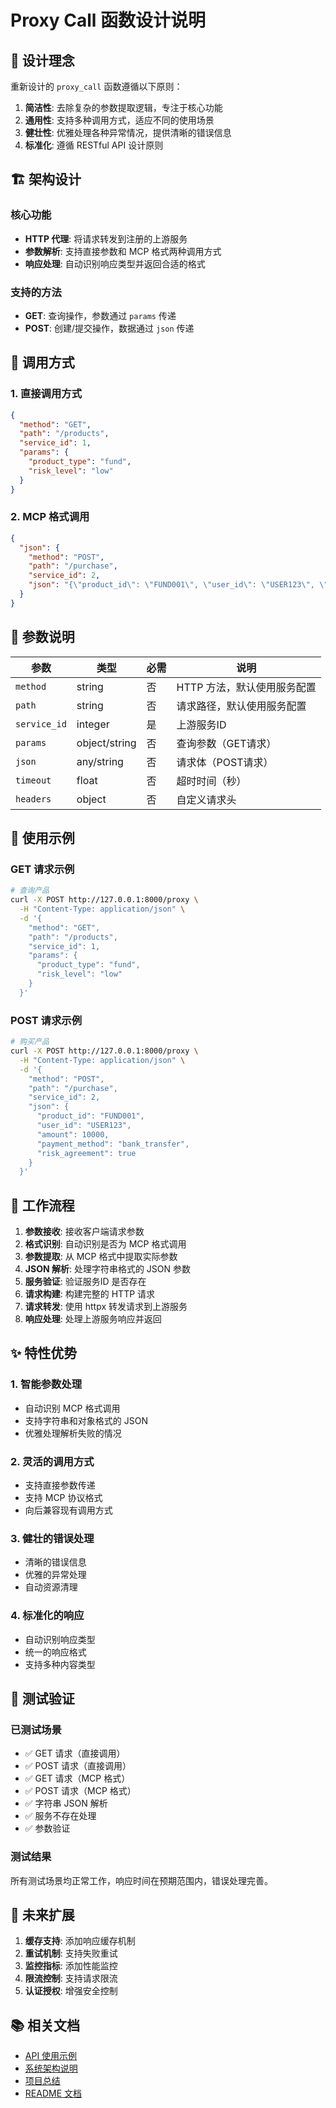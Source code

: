 # Proxy Call 函数设计说明

## 🎯 设计理念

重新设计的 `proxy_call` 函数遵循以下原则：

1. **简洁性**: 去除复杂的参数提取逻辑，专注于核心功能
2. **通用性**: 支持多种调用方式，适应不同的使用场景
3. **健壮性**: 优雅处理各种异常情况，提供清晰的错误信息
4. **标准化**: 遵循 RESTful API 设计原则

## 🏗️ 架构设计

### 核心功能
- **HTTP 代理**: 将请求转发到注册的上游服务
- **参数解析**: 支持直接参数和 MCP 格式两种调用方式
- **响应处理**: 自动识别响应类型并返回合适的格式

### 支持的方法
- **GET**: 查询操作，参数通过 `params` 传递
- **POST**: 创建/提交操作，数据通过 `json` 传递

## 📝 调用方式

### 1. 直接调用方式
```json
{
  "method": "GET",
  "path": "/products",
  "service_id": 1,
  "params": {
    "product_type": "fund",
    "risk_level": "low"
  }
}
```

### 2. MCP 格式调用
```json
{
  "json": {
    "method": "POST",
    "path": "/purchase",
    "service_id": 2,
    "json": "{\"product_id\": \"FUND001\", \"user_id\": \"USER123\", \"amount\": 10000}"
  }
}
```

## 🔧 参数说明

| 参数 | 类型 | 必需 | 说明 |
|------|------|------|------|
| `method` | string | 否 | HTTP 方法，默认使用服务配置 |
| `path` | string | 否 | 请求路径，默认使用服务配置 |
| `service_id` | integer | 是 | 上游服务ID |
| `params` | object/string | 否 | 查询参数（GET请求） |
| `json` | any/string | 否 | 请求体（POST请求） |
| `timeout` | float | 否 | 超时时间（秒） |
| `headers` | object | 否 | 自定义请求头 |

## 🚀 使用示例

### GET 请求示例
```bash
# 查询产品
curl -X POST http://127.0.0.1:8000/proxy \
  -H "Content-Type: application/json" \
  -d '{
    "method": "GET",
    "path": "/products",
    "service_id": 1,
    "params": {
      "product_type": "fund",
      "risk_level": "low"
    }
  }'
```

### POST 请求示例
```bash
# 购买产品
curl -X POST http://127.0.0.1:8000/proxy \
  -H "Content-Type: application/json" \
  -d '{
    "method": "POST",
    "path": "/purchase",
    "service_id": 2,
    "json": {
      "product_id": "FUND001",
      "user_id": "USER123",
      "amount": 10000,
      "payment_method": "bank_transfer",
      "risk_agreement": true
    }
  }'
```

## 🔄 工作流程

1. **参数接收**: 接收客户端请求参数
2. **格式识别**: 自动识别是否为 MCP 格式调用
3. **参数提取**: 从 MCP 格式中提取实际参数
4. **JSON 解析**: 处理字符串格式的 JSON 参数
5. **服务验证**: 验证服务ID 是否存在
6. **请求构建**: 构建完整的 HTTP 请求
7. **请求转发**: 使用 httpx 转发请求到上游服务
8. **响应处理**: 处理上游服务响应并返回

## ✨ 特性优势

### 1. 智能参数处理
- 自动识别 MCP 格式调用
- 支持字符串和对象格式的 JSON
- 优雅处理解析失败的情况

### 2. 灵活的调用方式
- 支持直接参数传递
- 支持 MCP 协议格式
- 向后兼容现有调用方式

### 3. 健壮的错误处理
- 清晰的错误信息
- 优雅的异常处理
- 自动资源清理

### 4. 标准化的响应
- 自动识别响应类型
- 统一的响应格式
- 支持多种内容类型

## 🧪 测试验证

### 已测试场景
- ✅ GET 请求（直接调用）
- ✅ POST 请求（直接调用）
- ✅ GET 请求（MCP 格式）
- ✅ POST 请求（MCP 格式）
- ✅ 字符串 JSON 解析
- ✅ 服务不存在处理
- ✅ 参数验证

### 测试结果
所有测试场景均正常工作，响应时间在预期范围内，错误处理完善。

## 🔮 未来扩展

1. **缓存支持**: 添加响应缓存机制
2. **重试机制**: 支持失败重试
3. **监控指标**: 添加性能监控
4. **限流控制**: 支持请求限流
5. **认证授权**: 增强安全控制

## 📚 相关文档

- [API 使用示例](API_EXAMPLES.md)
- [系统架构说明](ARCHITECTURE.md)
- [项目总结](PROJECT_SUMMARY.md)
- [README 文档](README.md)
